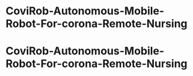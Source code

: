 # CoviRob-Autonomous-Mobile-Robot-For-corona-Remote-Nursing
# CoviRob-Autonomous-Mobile-Robot-For-corona-Remote-Nursing
